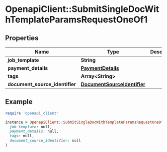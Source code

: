 # OpenapiClient::SubmitSingleDocWithTemplateParamsRequestOneOf1

## Properties

| Name | Type | Description | Notes |
| ---- | ---- | ----------- | ----- |
| **job_template** | **String** |  |  |
| **payment_details** | [**PaymentDetails**](PaymentDetails.md) |  |  |
| **tags** | **Array&lt;String&gt;** |  | [optional] |
| **document_source_identifier** | [**DocumentSourceIdentifier**](DocumentSourceIdentifier.md) |  |  |

## Example

```ruby
require 'openapi_client'

instance = OpenapiClient::SubmitSingleDocWithTemplateParamsRequestOneOf1.new(
  job_template: null,
  payment_details: null,
  tags: null,
  document_source_identifier: null
)
```

